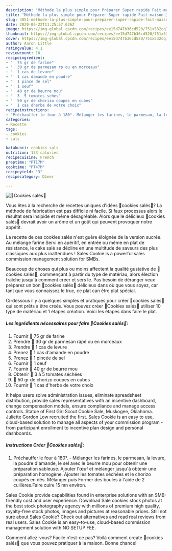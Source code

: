 ```yaml
---
description: "Méthode la plus simple pour Préparer Super rapide Fait maison 🍅Cookies salés🍅"
title: "Méthode la plus simple pour Préparer Super rapide Fait maison 🍅Cookies salés🍅"
slug: 3051-methode-la-plus-simple-pour-preparer-super-rapide-fait-maison-cookies-sales
date: 2020-06-22T11:25:57.636Z
image: https://img-global.cpcdn.com/recipes/ee15d747b36cd520/751x532cq70/🍅cookies-sales🍅-photo-principale-de-la-recette.jpg
thumbnail: https://img-global.cpcdn.com/recipes/ee15d747b36cd520/751x532cq70/🍅cookies-sales🍅-photo-principale-de-la-recette.jpg
cover: https://img-global.cpcdn.com/recipes/ee15d747b36cd520/751x532cq70/🍅cookies-sales🍅-photo-principale-de-la-recette.jpg
author: Aaron Little
ratingvalue: 4.1
reviewcount: 10
recipeingredient:
- "  75 gr de farine"
- "  30 gr de parmesan rp ou en morceaux"
- "  1 cas de levure"
- "  1 cas damande en poudre"
- "  1 pince de sel"
- "  1 oeuf"
- "  40 gr de beurre mou"
- "  3  5 tomates sches"
- "  50 gr de chorizo coupes en cubes"
- "  1 cas dherbe de votre choix"
recipeinstructions:
- "Préchauffer le four à 180°. Mélanger les farines, le parmesan, la levure, la poudre d&#39;amande, le sel avec le beurre mou pour obtenir une préparation sableuse. Ajouter l&#39;œuf et mélanger jusqu&#39;à obtenir une préparation homogène. Ajouter les tomates séchées et le chorizo coupés en dés. Mélanger puis Former des boules à l&#39;aide de 2 cuillères.Faire cuire 15 mn environ."
categories:
- Recette
tags:
- cookies
- sals

katakunci: cookies sals 
nutrition: 133 calories
recipecuisine: French
preptime: "PT17M"
cooktime: "PT47M"
recipeyield: "3"
recipecategory: Dîner

---
```



![🍅Cookies salés🍅](https://img-global.cpcdn.com/recipes/ee15d747b36cd520/751x532cq70/🍅cookies-sales🍅-photo-principale-de-la-recette.jpg)

Vous êtes à la recherche de recettes uniques d'idées 🍅cookies salés🍅? La méthode de fabrication est pas difficile ni facile. Si faux processus alors le résultat sera insipide et même désagréable. Alors que le délicieux 🍅cookies salés🍅 devrait avoir un arôme et un goût qui peuvent provoquer notre appétit.

La recette de ces cookies salés n&#39;est guère éloignée de la version sucrée. Au mélange farine Servi en apéritif, en entrée ou même en plat de résistance, le cake salé se décline en une multitude de saveurs des plus classiques aux plus inattendues ! Sales Cookie is a powerful sales commission management solution for SMBs.

Beaucoup de choses qui plus ou moins affectent la qualité gustative de 🍅cookies salés🍅, commençant à partir du type de matériau, alors élection fraîche jusqu'à comment créer et sers le. Pas besoin de déranger veux préparez un bon 🍅cookies salés🍅 délicieux dans où que vous soyez, car tant que vous connaissez le truc, ce plat can être plat spécial.


Ci-dessous il y a quelques simples et pratiques pour créer 🍅cookies salés🍅 qui sont prêts à être créés. Vous pouvez créer 🍅Cookies salés🍅 utiliser 10 type de matériau et 1 étapes création. Voici les étapes dans faire le plat.

<!--inarticleads1-->

##### Les ingrédients nécessaires pour faire 🍅Cookies salés🍅:

1. Fournir  🍅 75 gr de farine
1. Prendre  🍅 30 gr de parmesan râpé ou en morceaux
1. Prendre  🍅 1 cas de levure
1. Prenez  🍅 1 cas d&#39;amande en poudre
1. Prenez  🍅 1 pincée de sel
1. Fournir  🍅 1 oeuf
1. Fournir  🍅 40 gr de beurre mou
1. Obtenir  🍅 3 à 5 tomates séchées
1.   🍅 50 gr de chorizo coupes en cubes
1. Fournir  🍅 1 cas d&#39;herbe de votre choix


It helps users solve administration issues, eliminate spreadsheet distribution, provide sales representatives with an incentive dashboard, change compensation models, ensure compliance and manage access controls. Statue of First Girl Scout Cookie Sale, Muskogee, Oklahoma. Juliette Gordon Low recruited the first. Sales Cookie is an easy to use, cloud-based solution to manage all aspects of your commission program - from participant enrollment to incentive plan design and personal dashboards. 

<!--inarticleads2-->

##### Instructions Créer 🍅Cookies salés🍅:

1. Préchauffer le four à 180°. - Mélanger les farines, le parmesan, la levure, la poudre d&#39;amande, le sel avec le beurre mou pour obtenir une préparation sableuse. Ajouter l&#39;œuf et mélanger jusqu&#39;à obtenir une préparation homogène. Ajouter les tomates séchées et le chorizo coupés en dés. Mélanger puis Former des boules à l&#39;aide de 2 cuillères.Faire cuire 15 mn environ.


Sales Cookie provide capabilities found in enterprise solutions with an SMB-friendly cost and user experience. Download Sale cookies stock photos at the best stock photography agency with millions of premium high quality, royalty-free stock photos, images and pictures at reasonable prices. Still not sure about Sales Cookie? Check out alternatives and read real reviews from real users. Sales Cookie is an easy-to-use, cloud-based commission management solution with NO SETUP FEE. 


Comment allez-vous? Facile n'est-ce pas? Voilà comment create 🍅cookies salés🍅 que vous pouvez pratiquer à la maison. Bonne chance!
